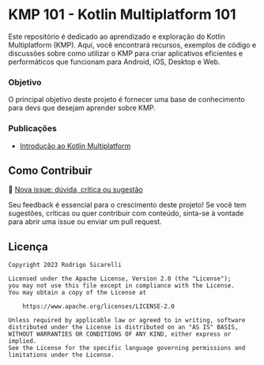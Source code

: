 # KMP 101 - Kotlin Multiplatform 101

Este repositório é dedicado ao aprendizado e exploração do Kotlin Multiplatform (KMP). Aqui, você encontrará recursos, exemplos de código e discussões sobre como utilizar o KMP para criar aplicativos eficientes e performáticos que funcionam para Android, iOS, Desktop e Web.

### Objetivo

O principal objetivo deste projeto é fornecer uma base de conhecimento para devs que desejam aprender sobre KMP.

### Publicações

- [Introdução ao Kotlin Multiplatform](https://dev.to/rsicarelli/kotlin-multiplataforma-101-introducao-ao-paradigma-da-multiplataforma-eo3#feedbacks)

## Como Contribuir

🔗 [Nova issue: dúvida, crítica ou sugestão](https://github.com/rsicarelli/KMP101/issues/new/choose)

Seu feedback é essencial para o crescimento deste projeto! Se você tem sugestões, críticas ou quer contribuir com conteúdo, sinta-se à vontade para abrir uma issue ou enviar um pull request.

## Licença

```
Copyright 2023 Rodrigo Sicarelli

Licensed under the Apache License, Version 2.0 (the "License");
you may not use this file except in compliance with the License.
You may obtain a copy of the License at

    https://www.apache.org/licenses/LICENSE-2.0

Unless required by applicable law or agreed to in writing, software
distributed under the License is distributed on an "AS IS" BASIS,
WITHOUT WARRANTIES OR CONDITIONS OF ANY KIND, either express or implied.
See the License for the specific language governing permissions and
limitations under the License.
```
